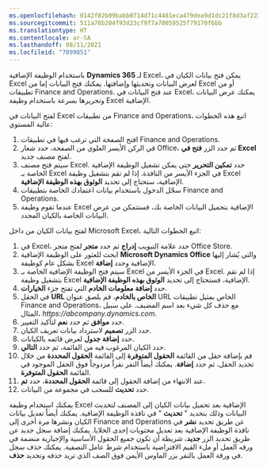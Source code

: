 ```yaml
---
ms.openlocfilehash: 0142f02b09babb0714d71c4481eca479dea9d1dc21f8d3af223d30e2e5b6d109
ms.sourcegitcommit: 511a76b204f93d23cf9f7a70059525f79170f6bb
ms.translationtype: HT
ms.contentlocale: ar-SA
ms.lasthandoff: 08/11/2021
ms.locfileid: "7099851"
---
```


باستخدام الوظيفة الإضافية **Dynamics 365** لـ Excel، يمكن فتح بيانات الكيان في Excel لعرض البيانات وتحديثها وإضافتها. يمكنك فتح البيانات إما من Excel أو من تطبيقات Finance and Operations. عند فتح البيانات في Excel، يمكنك عرض البيانات وتحريرها بسرعة باستخدام وظيفة Excel الإضافية.

لفتح البيانات في Excel من تطبيقات Finance and Operations، اتبع هذه الخطوات عالية المستوي:

1.  افتح الصفحة التي ترغب فيها في تطبيقات Finance and Operations.
2.  في الركن الأيسر العلوي من الصفحة، حدد شعار Office، ثم حدد الزر **فتح في Excel** لفتح مصنف جديد.
3.  سيتم فتح مصنف Excel. حدد **تمكين التحرير** حتى يمكن تشغيل الوظيفة الإضافية الخاصة بـ Excel في الجزء الأيسر من النافذة. إذا لم تقم بتشغيل وظيفة Excel الإضافية، ستحتاج إلى تحديد **الوثوق بهذه الوظيفة الإضافية**.
4.  سجّل الدخول باستخدام بيانات اعتمادك الخاصة بتطبيقات Finance and Operations.
5.  عندما تقوم وظيفة Excel الإضافية بتحميل البيانات الخاصة بك، فستتمكن من عرض البيانات الخاصة بالكيان المحدد.

لفتح بيانات الكيان من داخل Microsoft Excel، اتبع الخطوات التالية:

1.  في Excel، حدد علامة التبويب **إدراج** ثم حدد **متجر** لفتح متجر Office Store.
2.  ابحث للعثور على الوظيفة الإضافية **Microsoft Dynamics Office** والتي يُشار إليها بشكل عام كوظيفة Excel الإضافية وحدد **إضافة**.
3.  سيتم فتح الوظيفة الإضافية الخاصة بـ Excel في الجزء الأيسر من Excel. إذا لم تقم بتشغيل وظيفة Excel الإضافية، فستحتاج إلى تحديد **الوثوق بهذه الوظيفة الإضافية**.
4.  حدد **إضافة معلومات الخادم** التي تفتح جزء **الخيارات**.
5.  في الحقل **URL الخاص بالخادم**، قم بلصق عنوان URL الخاص بمثيل تطبيقات Finance and Operations، مع حذف كل شيء بعد اسم المضيف. على سبيل المثال، *https:\//abcompany.dynamics.com*.
6.  حدد **موافق** ثم حدد **نعم** لتأكيد التغيير.
7.  حدد الزر **تصميم** لاسترداد بيانات تعريف الكيان.
8.  حدد **إضافة جدول** لعرض قائمه بالكيانات.
9.  حدد الكيان المرغوب فيه من القائمة، ثم حدد **التالي**.
10. قم بإضافة حقل من القائمة **الحقول المتوفرة** إلى القائمة **الحقول المحددة** من خلال تحديد الحقل، ثم حدد **إضافة**. يمكنك أيضاً النقر نقراً مزدوجاً فوق الحقل الموجود في القائمة **الحقول المتوفرة**.
11. عند الانتهاء من إضافة الحقول إلى قائمة **الحقول المحددة**، حدد **تم**.
12. حدد **تحديث** للسحب في مجموعة من البيانات.

يمكنك استخدام وظيفة Excel الإضافية بعد تحميل بيانات الكيان إلى المصنف لتحديث البيانات وذلك بتحديد " **تحديث** " في نافذة الوظيفة الإضافية. يمكنك أيضاً تعديل بيانات الكيان ونشرها مرة أخرى إلى Finance and Operations عن طريق تحديد **نشر** في نافذة الوظيفة الإضافية بعد تعديل محتويات إحدى الخلايا. يمكنك إضافة سجل جديد عن طريق تحديد الزر **جديد**، شريطة أن تكون جميع الحقول الأساسية والإجبارية منضمة في ورقه العمل أو ملء القيم الافتراضية باستخدام شرط عامل التصفية. يمكنك حذف سجل في ورقة العمل بالنقر بزر الماوس الأيمن فوق الصف الذي تريد حذفه وتحديد **حذف**. 


